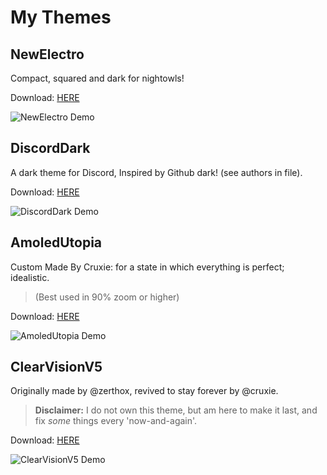 # My Themes
## NewElectro
Compact, squared and dark for nightowls!

Download: [HERE](https://xcruxiex.github.io/BBDThemes/Themes/NewElectro/NewElectro.theme.css)

![NewElectro Demo](https://i.imgur.com/XJRGGrb.png)

## DiscordDark
A dark theme for Discord, Inspired by Github dark! (see authors in file).

Download: [HERE](https://xcruxiex.github.io/BBDThemes/Themes/DiscordDark/DiscordDark.theme.css)

![DiscordDark Demo](https://i.imgur.com/ADY4Xh9.png)


## AmoledUtopia
Custom Made By Cruxie: for a state in which everything is perfect; idealistic.
> (Best used in 90% zoom or higher)

Download: [HERE](https://github.com/xcruxiex/PowercordThemes/blob/master/Themes/AmoledUtopia/Amoled%20Utopia.zip?raw=true)

![AmoledUtopia Demo](https://i.imgur.com/bUwtCBU.png)


## ClearVisionV5
Originally made by @zerthox, revived to stay forever by @cruxie. 
> **Disclaimer:** I do not own this theme, but am here to make it last, and fix *some* things every 'now-and-again'.

Download: [HERE](https://xcruxiex.github.io/BBDThemes/Themes/ClearVisionV5/themes/ClearVision_Ruby.theme.css)

![ClearVisionV5 Demo](https://raw.githubusercontent.com/xcruxiex/BBDThemes/master/Themes/ClearVisionV5/screenshots/Ruby.png)
